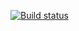 [![Build status](https://ci.appveyor.com/api/projects/status/drq6tx83owuilmoh?svg=true)](https://ci.appveyor.com/project/yourkeksuk/hwjavaauto-3)